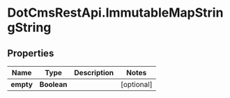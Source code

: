 # DotCmsRestApi.ImmutableMapStringString

## Properties

Name | Type | Description | Notes
------------ | ------------- | ------------- | -------------
**empty** | **Boolean** |  | [optional] 


